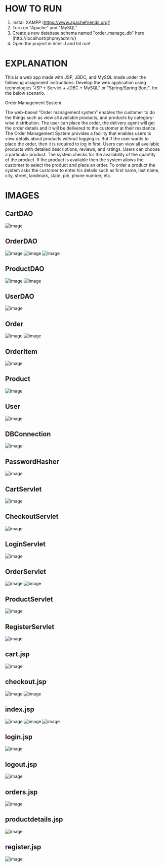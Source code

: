 # HOW TO RUN
1. Install XAMPP (https://www.apachefriends.org/)
2. Turn on "Apache" and "MySQL"
3. Create a new database schema named "order_manage_db" here (http://localhost/phpmyadmin/)
4. Open the project in IntelliJ and hit run!

# EXPLANATION
This is a web app made with JSP, JBDC, and MySQL made under the following assignment instructions: Develop the web application using  technologies "JSP + Servlet + JDBC + MySQL" or "Spring/Spring Boot", for the below scenario.

Order Management System

The web-based “Order management system” enables the customer to do the things such as view all available products, and products by category-wise distribution. The user can place the order, the delivery agent will get the order details and it will be delivered to the customer at their residence.  
The Order Management System provides a facility that enables users to view details about products without logging in. But if the user wants to place the order, then it is required to log in first. Users can view all available products with detailed descriptions, reviews, and ratings. Users can choose a particular product. The system checks for the availability of the quantity of the product. If the product is available then the system allows the customer to select the product and place an order. To order a product the system asks the customer to enter his details such as first name, last name, city, street, landmark, state, pin, phone number, etc.

# IMAGES
## CartDAO
![image](https://github.com/user-attachments/assets/d094788c-49c0-4b9f-8ff4-458ef2051311)

## OrderDAO
![image](https://github.com/user-attachments/assets/23ee9b39-9fdd-46c9-b401-9016fbfd5e47)
![image](https://github.com/user-attachments/assets/cf8138fe-1e36-46d7-882a-2acade202031)
![image](https://github.com/user-attachments/assets/4cb7de12-2f7f-4afe-94c5-15a4921cca2f)

## ProductDAO
![image](https://github.com/user-attachments/assets/c067f185-14ca-46e5-aec6-029b986d8f42)
![image](https://github.com/user-attachments/assets/b73de51f-106f-463a-8245-b8d198a9a4ad)

## UserDAO
![image](https://github.com/user-attachments/assets/d1ff7ff6-80dd-4562-879c-acd9772955dd)

## Order
![image](https://github.com/user-attachments/assets/fb7bded3-8477-448b-afa3-f67140c20561)
![image](https://github.com/user-attachments/assets/632f5042-6375-4bdf-b16c-182d2f50f760)

## OrderItem
![image](https://github.com/user-attachments/assets/27636801-5388-4a2b-bba4-ef628b5bd67f)

## Product
![image](https://github.com/user-attachments/assets/4043a1e6-5fa9-486e-8aff-15cb1f7efc71)

## User
![image](https://github.com/user-attachments/assets/34653b88-5691-4a01-8810-ddddc589d47c)

## DBConnection
![image](https://github.com/user-attachments/assets/c613ae30-4c3e-46c3-810a-de0fd2bf90ce)

## PasswordHasher
![image](https://github.com/user-attachments/assets/ab624244-c1a0-44c2-9a94-15f5aba76669)

## CartServlet
![image](https://github.com/user-attachments/assets/e7c2020f-c800-43f6-9165-09a09b2f0185)

## CheckoutServlet
![image](https://github.com/user-attachments/assets/4c8d602a-2c10-4da8-80e3-8e2a1be55835)

## LoginServlet
![image](https://github.com/user-attachments/assets/30e25b17-e93c-4bb7-9e76-149fcc880d84)

## OrderServlet
![image](https://github.com/user-attachments/assets/e883ea5d-382c-4fc3-bc43-bc38b1ab7c17)
![image](https://github.com/user-attachments/assets/1601781d-73aa-4413-95e4-385b1f947384)

## ProductServlet
![image](https://github.com/user-attachments/assets/6e9954f2-ac8f-464f-8476-4ad40ead6b22)

## RegisterServlet
![image](https://github.com/user-attachments/assets/32a49808-53e2-4494-b5e5-ffe201c9aa51)

## cart.jsp
![image](https://github.com/user-attachments/assets/50235ca6-0a39-4445-9925-03490e08bd7d)

## checkout.jsp
![image](https://github.com/user-attachments/assets/ae7f755a-ceac-4dbb-8f7b-6f3fd58859f4)
![image](https://github.com/user-attachments/assets/0ad1d3de-62f6-41d4-b117-9487616418e7)

## index.jsp
![image](https://github.com/user-attachments/assets/50d61130-f63c-42da-b1bb-31d74d5e83cb)
![image](https://github.com/user-attachments/assets/df1f795b-354d-4f92-8522-67fd38f0f9c6)
![image](https://github.com/user-attachments/assets/77b9033f-a669-4a07-b90b-080ee63850ef)

## login.jsp
![image](https://github.com/user-attachments/assets/235f18ef-916b-4082-831b-3100cbcf6f49)

## logout.jsp
![image](https://github.com/user-attachments/assets/17923492-bc56-47b2-9493-94d6e339a37a)

## orders.jsp
![image](https://github.com/user-attachments/assets/c02178d7-800e-4448-80ed-ae6a69063bb4)

## productdetails.jsp
![image](https://github.com/user-attachments/assets/fe4a1ed0-3b5b-4bd3-80ad-e307388b0a28)

## register.jsp
![image](https://github.com/user-attachments/assets/2051a908-7e11-4cfe-9f96-0a313af1c841)
